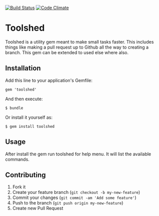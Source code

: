 [![Build Status](https://travis-ci.org/wallerjake/toolshed.svg?branch=master)](https://travis-ci.org/wallerjake/toolshed)
[![Code Climate](https://codeclimate.com/github/wallerjake/toolshed.png)](https://codeclimate.com/github/wallerjake/toolshed)

# Toolshed

Toolshed is a utility gem meant to make small tasks faster. This includes things like making a pull request up to Github all the way to creating a branch. This gem can be extended to used else where also.

## Installation

Add this line to your application's Gemfile:

    gem 'toolshed'

And then execute:

    $ bundle

Or install it yourself as:

    $ gem install toolshed

## Usage

After install the gem run toolshed for help menu. It will list the available commands.

## Contributing

1. Fork it
2. Create your feature branch (`git checkout -b my-new-feature`)
3. Commit your changes (`git commit -am 'Add some feature'`)
4. Push to the branch (`git push origin my-new-feature`)
5. Create new Pull Request
